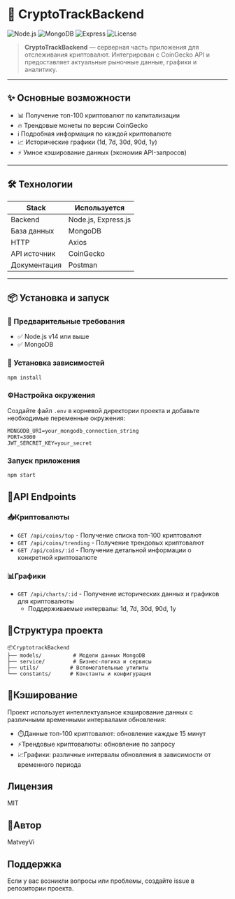 # 🚀 CryptoTrackBackend

![Node.js](https://img.shields.io/badge/Node.js-18.x-green?logo=node.js)
![MongoDB](https://img.shields.io/badge/MongoDB-Database-green?logo=mongodb)
![Express](https://img.shields.io/badge/Express.js-Backend-lightgrey?logo=express)
![License](https://img.shields.io/badge/license-MIT-blue.svg)

> **CryptoTrackBackend** — серверная часть приложения для отслеживания криптовалют. Интегрирован с CoinGecko API и предоставляет актуальные рыночные данные, графики и аналитику.

---

## ✨ Основные возможности

- 📊 Получение топ-100 криптовалют по капитализации
- 🔥 Трендовые монеты по версии CoinGecko
- ℹ️ Подробная информация по каждой криптовалюте
- 📈 Исторические графики (1d, 7d, 30d, 90d, 1y)
- ⚡ Умное кэширование данных (экономия API-запросов)

---

## 🛠️ Технологии

| Stack        | Используется |
|--------------|--------------|
| Backend      | Node.js, Express.js |
| База данных  | MongoDB |
| HTTP         | Axios |
| API источник | CoinGecko |
| Документация | Postman |

---

## 📦 Установка и запуск

### 🔧 Предварительные требования
- ✅ Node.js v14 или выше
- ✅ MongoDB

### 💾 Установка зависимостей
```bash
npm install

```

### ⚙️Настройка окружения
Создайте файл `.env` в корневой директории проекта и добавьте необходимые переменные окружения:
```
MONGODB_URI=your_mongodb_connection_string
PORT=3000
JWT_SERCRET_KEY=your_secret
```

### Запуск приложения
```bash
npm start
```

## 🔌API Endpoints

### 📥Криптовалюты
- `GET /api/coins/top` - Получение списка топ-100 криптовалют
- `GET /api/coins/trending` - Получение трендовых криптовалют
- `GET /api/coins/:id` - Получение детальной информации о конкретной криптовалюте

### 📊Графики
- `GET /api/charts/:id` - Получение исторических данных и графиков для криптовалюты
  - Поддерживаемые интервалы: 1d, 7d, 30d, 90d, 1y

## 📁Структура проекта
```
📦CryptotrackBackend
├── models/          # Модели данных MongoDB
├── service/         # Бизнес-логика и сервисы
├── utils/          # Вспомогательные утилиты
└── constants/      # Константы и конфигурация
```

## 🧠Кэширование
Проект использует интеллектуальное кэширование данных с различными временными интервалами обновления:
- ⏱️Данные топ-100 криптовалют: обновление каждые 15 минут
- ⚡Трендовые криптовалюты: обновление по запросу
- 📈Графики: различные интервалы обновления в зависимости от временного периода

## Лицензия
MIT

## 👤Автор
MatveyVi

## Поддержка
Если у вас возникли вопросы или проблемы, создайте issue в репозитории проекта. 